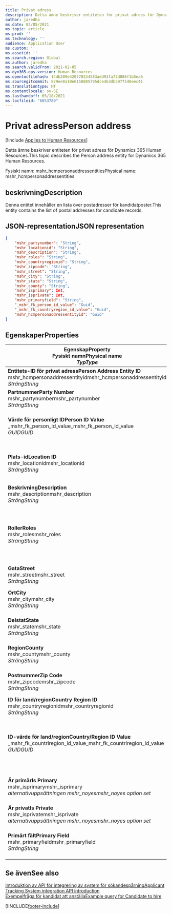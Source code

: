 ```yaml
---
title: Privat adress
description: Detta ämne beskriver entiteten för privat adress för Dynamics 365 Human Resources.
author: jaredha
ms.date: 02/05/2021
ms.topic: article
ms.prod: ''
ms.technology: ''
audience: Application User
ms.custom: ''
ms.assetid: ''
ms.search.region: Global
ms.author: jaredha
ms.search.validFrom: 2021-02-05
ms.dyn365.ops.version: Human Resources
ms.openlocfilehash: 14db209e420770234583add93fa72d086f1b5ea6
ms.sourcegitcommit: 879ee8a10e6158885795dce4b3db5077540eec41
ms.translationtype: HT
ms.contentlocale: sv-SE
ms.lasthandoff: 05/18/2021
ms.locfileid: "6053789"
---
```

# <a name="person-address"></a><span data-ttu-id="d063f-103">Privat adress</span><span class="sxs-lookup"><span data-stu-id="d063f-103">Person address</span></span>

[!include [Applies to Human Resources](../includes/applies-to-hr.md)]

<span data-ttu-id="d063f-104">Detta ämne beskriver entiteten för privat adress för Dynamics 365 Human Resources.</span><span class="sxs-lookup"><span data-stu-id="d063f-104">This topic describes the Person address entity for Dynamics 365 Human Resources.</span></span>

<span data-ttu-id="d063f-105">Fysiskt namn: mshr_hcmpersonaddressentities</span><span class="sxs-lookup"><span data-stu-id="d063f-105">Physical name: mshr_hcmpersonaddressentities</span></span>

## <a name="description"></a><span data-ttu-id="d063f-106">beskrivning</span><span class="sxs-lookup"><span data-stu-id="d063f-106">Description</span></span>

<span data-ttu-id="d063f-107">Denna entitet innehåller en lista över postadresser för kandidatposter.</span><span class="sxs-lookup"><span data-stu-id="d063f-107">This entity contains the list of postal addresses for candidate records.</span></span>

## <a name="json-representation"></a><span data-ttu-id="d063f-108">JSON-representation</span><span class="sxs-lookup"><span data-stu-id="d063f-108">JSON representation</span></span>

```json
{
    "mshr_partynumber": "String",
    "mshr_locationid": "String",
    "mshr_description": "String",
    "mshr_roles": "String",
    "mshr_countryregionid": "String",
    "mshr_zipcode": "String",
    "mshr_street": "String",
    "mshr_city": "String",
    "mshr_state": "String",
    "mshr_county": "String",
    "mshr_isprimary": Int,
    "mshr_isprivate": Int,
    "mshr_primaryfield": "String",
    "_mshr_fk_person_id_value": "Guid",
    "_mshr_fk_countryregion_id_value": "Guid",
    "mshr_hcmpersonaddressentityid": "Guid"
}
```

## <a name="properties"></a><span data-ttu-id="d063f-109">Egenskaper</span><span class="sxs-lookup"><span data-stu-id="d063f-109">Properties</span></span>

| <span data-ttu-id="d063f-110">Egenskap</span><span class="sxs-lookup"><span data-stu-id="d063f-110">Property</span></span><br><span data-ttu-id="d063f-111">**Fysiskt namn**</span><span class="sxs-lookup"><span data-stu-id="d063f-111">**Physical name**</span></span><br><span data-ttu-id="d063f-112">**_Typ_**</span><span class="sxs-lookup"><span data-stu-id="d063f-112">**_Type_**</span></span> | <span data-ttu-id="d063f-113">Använd</span><span class="sxs-lookup"><span data-stu-id="d063f-113">Use</span></span> | <span data-ttu-id="d063f-114">beskrivning</span><span class="sxs-lookup"><span data-stu-id="d063f-114">Description</span></span> |
| --- | --- | --- |
| <span data-ttu-id="d063f-115">**Entitets-ID för privat adress**</span><span class="sxs-lookup"><span data-stu-id="d063f-115">**Person Address Entity ID**</span></span><br><span data-ttu-id="d063f-116">mshr_hcmpersonaddressentityid</span><span class="sxs-lookup"><span data-stu-id="d063f-116">mshr_hcmpersonaddressentityid</span></span><br><span data-ttu-id="d063f-117">*Sträng*</span><span class="sxs-lookup"><span data-stu-id="d063f-117">*String*</span></span> | <span data-ttu-id="d063f-118">Skrivskydd</span><span class="sxs-lookup"><span data-stu-id="d063f-118">Read-only</span></span><br><span data-ttu-id="d063f-119">Obligatoriskt</span><span class="sxs-lookup"><span data-stu-id="d063f-119">Required</span></span> | <span data-ttu-id="d063f-120">Systemgenererad, unik identifierare för entitetsposten.</span><span class="sxs-lookup"><span data-stu-id="d063f-120">System-generated unique identifier for the entity record.</span></span> |
| <span data-ttu-id="d063f-121">**Partnummer**</span><span class="sxs-lookup"><span data-stu-id="d063f-121">**Party Number**</span></span><br><span data-ttu-id="d063f-122">mshr_partynumber</span><span class="sxs-lookup"><span data-stu-id="d063f-122">mshr_partynumber</span></span><br><span data-ttu-id="d063f-123">*Sträng*</span><span class="sxs-lookup"><span data-stu-id="d063f-123">*String*</span></span> | <span data-ttu-id="d063f-124">Skrivskydd</span><span class="sxs-lookup"><span data-stu-id="d063f-124">Read/write</span></span><br><span data-ttu-id="d063f-125">Obligatoriskt</span><span class="sxs-lookup"><span data-stu-id="d063f-125">Required</span></span> | <span data-ttu-id="d063f-126">ID för den associerade partens (personens) post.</span><span class="sxs-lookup"><span data-stu-id="d063f-126">The ID of the associated party (person) record.</span></span> |
| <span data-ttu-id="d063f-127">**Värde för personligt ID**</span><span class="sxs-lookup"><span data-stu-id="d063f-127">**Person ID Value**</span></span><br><span data-ttu-id="d063f-128">_mshr_fk_person_id_value</span><span class="sxs-lookup"><span data-stu-id="d063f-128">_mshr_fk_person_id_value</span></span><br><span data-ttu-id="d063f-129">*GUID*</span><span class="sxs-lookup"><span data-stu-id="d063f-129">*GUID*</span></span> | <span data-ttu-id="d063f-130">Skrivskydd</span><span class="sxs-lookup"><span data-stu-id="d063f-130">Read-only</span></span><br><span data-ttu-id="d063f-131">Obligatoriskt</span><span class="sxs-lookup"><span data-stu-id="d063f-131">Required</span></span><br><span data-ttu-id="d063f-132">Sekundärnyckel: mshr_dirpersonentityid för mshr_dirpersonentity</span><span class="sxs-lookup"><span data-stu-id="d063f-132">Foreign key: mshr_dirpersonentityid of mshr_dirpersonentity</span></span> | <span data-ttu-id="d063f-133">Den systemgenererade, unika identifieraren för entitetsposten för parten (personen).</span><span class="sxs-lookup"><span data-stu-id="d063f-133">The system-generated identifier of the party (person) entity record.</span></span> |
| <span data-ttu-id="d063f-134">**Plats-id**</span><span class="sxs-lookup"><span data-stu-id="d063f-134">**Location ID**</span></span><br><span data-ttu-id="d063f-135">mshr_locationid</span><span class="sxs-lookup"><span data-stu-id="d063f-135">mshr_locationid</span></span><br><span data-ttu-id="d063f-136">*Sträng*</span><span class="sxs-lookup"><span data-stu-id="d063f-136">*String*</span></span> | <span data-ttu-id="d063f-137">Skrivskydd</span><span class="sxs-lookup"><span data-stu-id="d063f-137">Read/write</span></span><br><span data-ttu-id="d063f-138">Obligatoriskt</span><span class="sxs-lookup"><span data-stu-id="d063f-138">Required</span></span> | <span data-ttu-id="d063f-139">Plats-ID för adressposten.</span><span class="sxs-lookup"><span data-stu-id="d063f-139">The location ID of the address record.</span></span> <span data-ttu-id="d063f-140">Konfigurera i entiteten mshr_logisticspostaladdresslocationcdsentity.</span><span class="sxs-lookup"><span data-stu-id="d063f-140">Set up in mshr_logisticspostaladdresslocationcdsentity entity.</span></span> |
| <span data-ttu-id="d063f-141">**Beskrivning**</span><span class="sxs-lookup"><span data-stu-id="d063f-141">**Description**</span></span><br><span data-ttu-id="d063f-142">mshr_description</span><span class="sxs-lookup"><span data-stu-id="d063f-142">mshr_description</span></span><br><span data-ttu-id="d063f-143">*Sträng*</span><span class="sxs-lookup"><span data-stu-id="d063f-143">*String*</span></span> | <span data-ttu-id="d063f-144">Skrivskydd</span><span class="sxs-lookup"><span data-stu-id="d063f-144">Read/write</span></span><br><span data-ttu-id="d063f-145">Obligatoriskt</span><span class="sxs-lookup"><span data-stu-id="d063f-145">Required</span></span> | <span data-ttu-id="d063f-146">En beskrivning av kandidatens adress.</span><span class="sxs-lookup"><span data-stu-id="d063f-146">A description of the candidate’s address.</span></span> |
| <span data-ttu-id="d063f-147">**Roller**</span><span class="sxs-lookup"><span data-stu-id="d063f-147">**Roles**</span></span><br><span data-ttu-id="d063f-148">mshr_roles</span><span class="sxs-lookup"><span data-stu-id="d063f-148">mshr_roles</span></span><br><span data-ttu-id="d063f-149">*Sträng*</span><span class="sxs-lookup"><span data-stu-id="d063f-149">*String*</span></span> | <span data-ttu-id="d063f-150">Skrivskydd</span><span class="sxs-lookup"><span data-stu-id="d063f-150">Read/write</span></span><br><span data-ttu-id="d063f-151">Obligatoriskt</span><span class="sxs-lookup"><span data-stu-id="d063f-151">Required</span></span> | <span data-ttu-id="d063f-152">Rollerna som tilldelats den här adressen.</span><span class="sxs-lookup"><span data-stu-id="d063f-152">The roles assigned for this address.</span></span> <span data-ttu-id="d063f-153">Mer än en roll kan tilldelas.</span><span class="sxs-lookup"><span data-stu-id="d063f-153">More than one role can be assigned.</span></span> <span data-ttu-id="d063f-154">Varje enskild roll bör avgränsas med ett semikolon.</span><span class="sxs-lookup"><span data-stu-id="d063f-154">Each role should be separated by a semicolon.</span></span> <span data-ttu-id="d063f-155">Giltiga värden som ingår i entiteten mshr_logisticslocationroleentity.</span><span class="sxs-lookup"><span data-stu-id="d063f-155">Valid values contained in the mshr_logisticslocationroleentity entity.</span></span> |
| <span data-ttu-id="d063f-156">**Gata**</span><span class="sxs-lookup"><span data-stu-id="d063f-156">**Street**</span></span><br><span data-ttu-id="d063f-157">mshr_street</span><span class="sxs-lookup"><span data-stu-id="d063f-157">mshr_street</span></span><br><span data-ttu-id="d063f-158">*Sträng*</span><span class="sxs-lookup"><span data-stu-id="d063f-158">*String*</span></span> | <span data-ttu-id="d063f-159">Skrivskydd</span><span class="sxs-lookup"><span data-stu-id="d063f-159">Read/write</span></span><br><span data-ttu-id="d063f-160">Valfritt</span><span class="sxs-lookup"><span data-stu-id="d063f-160">Optional</span></span> | <span data-ttu-id="d063f-161">Gatunummer.</span><span class="sxs-lookup"><span data-stu-id="d063f-161">The street number.</span></span> |
| <span data-ttu-id="d063f-162">**Ort**</span><span class="sxs-lookup"><span data-stu-id="d063f-162">**City**</span></span><br><span data-ttu-id="d063f-163">mshr_city</span><span class="sxs-lookup"><span data-stu-id="d063f-163">mshr_city</span></span><br><span data-ttu-id="d063f-164">*Sträng*</span><span class="sxs-lookup"><span data-stu-id="d063f-164">*String*</span></span> | <span data-ttu-id="d063f-165">Skrivskydd</span><span class="sxs-lookup"><span data-stu-id="d063f-165">Read/write</span></span><br><span data-ttu-id="d063f-166">Valfritt</span><span class="sxs-lookup"><span data-stu-id="d063f-166">Optional</span></span> | <span data-ttu-id="d063f-167">Orten där adressen finns.</span><span class="sxs-lookup"><span data-stu-id="d063f-167">The city of the address.</span></span> <span data-ttu-id="d063f-168">Ställ in i entiteten mshr_logisticsaddresscityentity.</span><span class="sxs-lookup"><span data-stu-id="d063f-168">Set up in mshr_logisticsaddresscityentity entity.</span></span> |
| <span data-ttu-id="d063f-169">**Delstat**</span><span class="sxs-lookup"><span data-stu-id="d063f-169">**State**</span></span><br><span data-ttu-id="d063f-170">mshr_state</span><span class="sxs-lookup"><span data-stu-id="d063f-170">mshr_state</span></span><br><span data-ttu-id="d063f-171">*Sträng*</span><span class="sxs-lookup"><span data-stu-id="d063f-171">*String*</span></span> | <span data-ttu-id="d063f-172">Skrivskydd</span><span class="sxs-lookup"><span data-stu-id="d063f-172">Read/write</span></span><br><span data-ttu-id="d063f-173">Valfritt</span><span class="sxs-lookup"><span data-stu-id="d063f-173">Optional</span></span> | <span data-ttu-id="d063f-174">Delstaten där adressen finns.</span><span class="sxs-lookup"><span data-stu-id="d063f-174">The state of the address.</span></span> <span data-ttu-id="d063f-175">Ställ in i entiteten mshr_logisticsaddressstateentity.</span><span class="sxs-lookup"><span data-stu-id="d063f-175">Set up in mshr_logisticsaddressstateentity entity.</span></span> |
| <span data-ttu-id="d063f-176">**Region**</span><span class="sxs-lookup"><span data-stu-id="d063f-176">**County**</span></span><br><span data-ttu-id="d063f-177">mshr_county</span><span class="sxs-lookup"><span data-stu-id="d063f-177">mshr_county</span></span><br><span data-ttu-id="d063f-178">*Sträng*</span><span class="sxs-lookup"><span data-stu-id="d063f-178">*String*</span></span> | <span data-ttu-id="d063f-179">Skrivskydd</span><span class="sxs-lookup"><span data-stu-id="d063f-179">Read/write</span></span><br><span data-ttu-id="d063f-180">Valfritt</span><span class="sxs-lookup"><span data-stu-id="d063f-180">Optional</span></span> | <span data-ttu-id="d063f-181">Regionen där adressen finns.</span><span class="sxs-lookup"><span data-stu-id="d063f-181">The county of the address.</span></span> <span data-ttu-id="d063f-182">Ställ in i entiteten mshr_logisticsaddresscountyentity.</span><span class="sxs-lookup"><span data-stu-id="d063f-182">Set up in mshr_logisticsaddresscountyentity entity.</span></span> |
| <span data-ttu-id="d063f-183">**Postnummer**</span><span class="sxs-lookup"><span data-stu-id="d063f-183">**Zip Code**</span></span><br><span data-ttu-id="d063f-184">mshr_zipcode</span><span class="sxs-lookup"><span data-stu-id="d063f-184">mshr_zipcode</span></span><br><span data-ttu-id="d063f-185">*Sträng*</span><span class="sxs-lookup"><span data-stu-id="d063f-185">*String*</span></span> | <span data-ttu-id="d063f-186">Skrivskydd</span><span class="sxs-lookup"><span data-stu-id="d063f-186">Read/write</span></span><br><span data-ttu-id="d063f-187">Valfritt</span><span class="sxs-lookup"><span data-stu-id="d063f-187">Optional</span></span> | <span data-ttu-id="d063f-188">Postnummer för adressen.</span><span class="sxs-lookup"><span data-stu-id="d063f-188">The zip/postal code of the address.</span></span> <span data-ttu-id="d063f-189">Ställ in i entiteten mshr_logisticsaddresspostalcodeentity.</span><span class="sxs-lookup"><span data-stu-id="d063f-189">Set up in mshr_logisticsaddresspostalcodeentity entity.</span></span> |
| <span data-ttu-id="d063f-190">**ID för land/region**</span><span class="sxs-lookup"><span data-stu-id="d063f-190">**Country Region ID**</span></span><br><span data-ttu-id="d063f-191">mshr_countryregionid</span><span class="sxs-lookup"><span data-stu-id="d063f-191">mshr_countryregionid</span></span><br><span data-ttu-id="d063f-192">*Sträng*</span><span class="sxs-lookup"><span data-stu-id="d063f-192">*String*</span></span> | <span data-ttu-id="d063f-193">Skrivskydd</span><span class="sxs-lookup"><span data-stu-id="d063f-193">Read/write</span></span><br><span data-ttu-id="d063f-194">Valfritt</span><span class="sxs-lookup"><span data-stu-id="d063f-194">Optional</span></span> | <span data-ttu-id="d063f-195">Land eller region där adressen finns.</span><span class="sxs-lookup"><span data-stu-id="d063f-195">The country or region of the address.</span></span> |
| <span data-ttu-id="d063f-196">**ID-värde för land/region**</span><span class="sxs-lookup"><span data-stu-id="d063f-196">**Country/Region ID Value**</span></span><br><span data-ttu-id="d063f-197">_mshr_fk_countriregion_id_value</span><span class="sxs-lookup"><span data-stu-id="d063f-197">_mshr_fk_countriregion_id_value</span></span><br><span data-ttu-id="d063f-198">*GUID*</span><span class="sxs-lookup"><span data-stu-id="d063f-198">*GUID*</span></span> | <span data-ttu-id="d063f-199">Skrivskydd</span><span class="sxs-lookup"><span data-stu-id="d063f-199">Read-only</span></span><br><span data-ttu-id="d063f-200">Valfritt</span><span class="sxs-lookup"><span data-stu-id="d063f-200">Optional</span></span><br><span data-ttu-id="d063f-201">Sekundärnyckel: mshr_logisticaddresscountryregionentityid tillhörande mshr_logisticsaddresscountryregionentity</span><span class="sxs-lookup"><span data-stu-id="d063f-201">Foreign key: mshr_logisticaddresscountryregionentityid of mshr_logisticsaddresscountryregionentity</span></span> | <span data-ttu-id="d063f-202">Systemgenererad, unik identifierare för adressens land/region.</span><span class="sxs-lookup"><span data-stu-id="d063f-202">System-generated unique identifier of the country/region of the address.</span></span> |
| <span data-ttu-id="d063f-203">**Är primär**</span><span class="sxs-lookup"><span data-stu-id="d063f-203">**Is Primary**</span></span><br><span data-ttu-id="d063f-204">mshr_isprimary</span><span class="sxs-lookup"><span data-stu-id="d063f-204">mshr_isprimary</span></span><br><span data-ttu-id="d063f-205">*alternativuppsättningen mshr_noyes*</span><span class="sxs-lookup"><span data-stu-id="d063f-205">*mshr_noyes option set*</span></span> | <span data-ttu-id="d063f-206">Skrivskydd</span><span class="sxs-lookup"><span data-stu-id="d063f-206">Read/write</span></span><br><span data-ttu-id="d063f-207">Obligatoriskt</span><span class="sxs-lookup"><span data-stu-id="d063f-207">Required</span></span> | <span data-ttu-id="d063f-208">Anger huruvida den här adressen är den primära adressen för personen med den definierade rollen.</span><span class="sxs-lookup"><span data-stu-id="d063f-208">Identifies whether this address is the primary address for the person of the defined role.</span></span> |
| <span data-ttu-id="d063f-209">**Är privat**</span><span class="sxs-lookup"><span data-stu-id="d063f-209">**Is Private**</span></span><br><span data-ttu-id="d063f-210">mshr_isprivate</span><span class="sxs-lookup"><span data-stu-id="d063f-210">mshr_isprivate</span></span><br><span data-ttu-id="d063f-211">*alternativuppsättningen mshr_noyes*</span><span class="sxs-lookup"><span data-stu-id="d063f-211">*mshr_noyes option set*</span></span> | <span data-ttu-id="d063f-212">Skrivskydd</span><span class="sxs-lookup"><span data-stu-id="d063f-212">Read/write</span></span><br><span data-ttu-id="d063f-213">Obligatoriskt</span><span class="sxs-lookup"><span data-stu-id="d063f-213">Required</span></span> | <span data-ttu-id="d063f-214">Anger om den här adressen är en privat adress för personen.</span><span class="sxs-lookup"><span data-stu-id="d063f-214">Identifies whether this address is a private address for the person.</span></span> |
| <span data-ttu-id="d063f-215">**Primärt fält**</span><span class="sxs-lookup"><span data-stu-id="d063f-215">**Primary Field**</span></span><br><span data-ttu-id="d063f-216">mshr_primaryfield</span><span class="sxs-lookup"><span data-stu-id="d063f-216">mshr_primaryfield</span></span><br><span data-ttu-id="d063f-217">*Sträng*</span><span class="sxs-lookup"><span data-stu-id="d063f-217">*String*</span></span> | <span data-ttu-id="d063f-218">Skrivskydd</span><span class="sxs-lookup"><span data-stu-id="d063f-218">Read-only</span></span><br><span data-ttu-id="d063f-219">Obligatoriskt</span><span class="sxs-lookup"><span data-stu-id="d063f-219">Required</span></span> | <span data-ttu-id="d063f-220">Fält som används som primär identifierare för entitetsposten.</span><span class="sxs-lookup"><span data-stu-id="d063f-220">Field used as a primary identifier of the entity record.</span></span> <span data-ttu-id="d063f-221">Kombination av partnummer och plats-ID.</span><span class="sxs-lookup"><span data-stu-id="d063f-221">Combination of party number and location ID.</span></span> |

## <a name="see-also"></a><span data-ttu-id="d063f-222">Se även</span><span class="sxs-lookup"><span data-stu-id="d063f-222">See also</span></span>

[<span data-ttu-id="d063f-223">Introduktion av API för integrering av system för sökandespårning</span><span class="sxs-lookup"><span data-stu-id="d063f-223">Applicant Tracking System integration API introduction</span></span>](hr-admin-integration-ats-api-introduction.md)<br>
[<span data-ttu-id="d063f-224">Exempelfråga för kandidat att anställa</span><span class="sxs-lookup"><span data-stu-id="d063f-224">Example query for Candidate to hire</span></span>](hr-admin-integration-ats-api-candidate-to-hire-example-query.md)



[!INCLUDE[footer-include](../includes/footer-banner.md)]